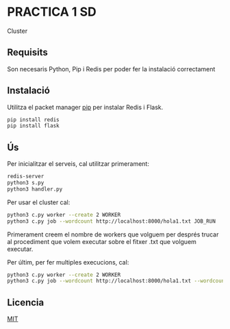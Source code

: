 # PRACTICA 1 SD

Cluster

## Requisits

Son necesaris Python, Pip i Redis per poder fer la instalació correctament

## Instalació

Utilitza el packet manager [pip](https://pip.pypa.io/en/stable/) per instalar Redis i Flask.

```bash
pip install redis
pip install flask
```

## Ús

Per inicialitzar el serveis, cal utilitzar primerament:

```bash
redis-server
python3 s.py
python3 handler.py
```

Per usar el cluster cal:

```bash
python3 c.py worker --create 2 WORKER
python3 c.py job --wordcount http://localhost:8000/hola1.txt JOB_RUN
```

Primerament creem el nombre de workers que volguem per després trucar al procediment que volem executar sobre el fitxer .txt que volguem executar.

Per últim, per fer multiples execucions, cal:

```bash
python3 c.py worker --create 2 WORKER
python3 c.py job --wordcount http://localhost:8000/hola1.txt --wordcount http://localhost:8000/hola1.txt JOB_RUN
```

## Licencia

[MIT](https://choosealicense.com/licenses/mit/)
